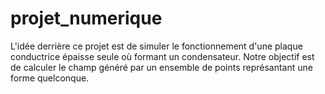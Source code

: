 # projet_numerique
L'idée derrière ce projet est de simuler le fonctionnement d'une plaque conductrice épaisse seule où formant un condensateur.
Notre objectif est de calculer le champ généré par un ensemble de points représantant une forme quelconque. 

